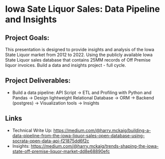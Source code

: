 # Iowa Sate Liquor Sales: Data Pipeline and Insights

## Project Goals: 
This presentation is designed to provide insights and analysis of the Iowa State Liquor market from 2012 to 2022.
Using the publicly available Iowa State Liquor sales database that contains 25MM records of Off Premise liquor invoices.
Build a data and insights project - full cycle.

## Project Deliverables:
- Build a data pipeline: API Script -> ETL and Profiling with Python and Pandas -> Design lightweight Relational Database -> ORM -> Backend (postgres) -> Visualization tools -> Insights

## Links
- Technical Write Up: https://medium.com/@harry.mckaig/building-a-data-pipeline-from-the-iowa-liquor-sales-open-database-using-socrata-open-data-api-f21875dd6f2c
- Insights: https://medium.com/@harry.mckaig/trends-shaping-the-iowa-state-off-premise-liquor-market-dd8e68890efc




